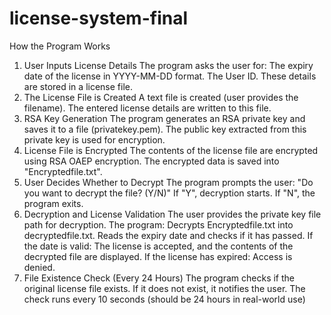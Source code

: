 # license-system-final

How the Program Works
1. User Inputs License Details
The program asks the user for:
The expiry date of the license in YYYY-MM-DD format.
The User ID.
These details are stored in a license file.
2. The License File is Created
A text file is created (user provides the filename).
The entered license details are written to this file.
3. RSA Key Generation
The program generates an RSA private key and saves it to a file (privatekey.pem).
The public key extracted from this private key is used for encryption.
4. License File is Encrypted
The contents of the license file are encrypted using RSA OAEP encryption.
The encrypted data is saved into "Encryptedfile.txt".
5. User Decides Whether to Decrypt
The program prompts the user:
"Do you want to decrypt the file? (Y/N)"
If "Y", decryption starts.
If "N", the program exits.
6. Decryption and License Validation
The user provides the private key file path for decryption.
The program:
Decrypts Encryptedfile.txt into decryptedfile.txt.
Reads the expiry date and checks if it has passed.
If the date is valid:
The license is accepted, and the contents of the decrypted file are displayed.
If the license has expired:
Access is denied.
7. File Existence Check (Every 24 Hours)
The program checks if the original license file exists.
If it does not exist, it notifies the user.
The check runs every 10 seconds (should be 24 hours in real-world use)

